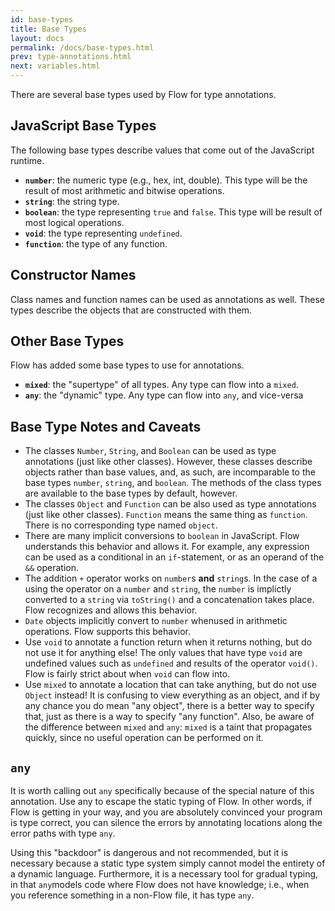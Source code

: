 ```yaml
---
id: base-types
title: Base Types
layout: docs
permalink: /docs/base-types.html
prev: type-annotations.html
next: variables.html
---
```


There are several base types used by Flow for type annotations.

## JavaScript Base Types

The following base types describe values that come out of the JavaScript
runtime.

- **`number`**: the numeric type (e.g., hex, int, double). This type will be
the result of most arithmetic and bitwise operations.
- **`string`**: the string type.
- **`boolean`**: the type representing `true` and `false`. This type will be
result of most logical operations.
- **`void`**: the type representing `undefined`.
- **`function`**: the type of any function.

## Constructor Names

Class names and function names can be used as annotations as well. These types
describe the objects that are constructed with them.

## Other Base Types

Flow has added some base types to use for annotations.

- **`mixed`**: the "supertype" of all types. Any type can flow into a `mixed`.
- **`any`**: the "dynamic" type. Any type can flow into `any`, and vice-versa

## Base Type Notes and Caveats

- The classes `Number`, `String`, and `Boolean` can be used as type 
annotations (just like other classes). However, these classes describe objects 
rather than base values, and, as such, are incomparable to the base types
`number`, `string`, and `boolean`. The methods of the class types are available
to the base types by default, however.
- The classes `Object` and `Function` can be also used as type annotations 
(just like other classes). `Function` means the same thing as `function`.
There is no corresponding type named `object`. 
- There are many implicit conversions to `boolean` in JavaScript. Flow
understands this behavior and allows it. For example, any expression can be
used as a conditional in an `if`-statement, or as an operand of the `&&`
operation.
- The addition `+` operator works on `number`s **and** `string`s. In the case
of a using the operator on a `number` and `string`, the `number` is implictly
converted to a `string` via `toString()` and a concatenation takes place. Flow
recognizes and allows this behavior.
- `Date` objects implicitly convert to `number` whenused in arithmetic operations. 
Flow supports this behavior.
-  Use `void` to annotate a function return when it returns nothing, but do 
not use it for anything else! The only values that have type `void` are 
undefined values such as `undefined` and results of the operator `void()`. Flow is
fairly strict about when `void` can flow into.
- Use `mixed` to annotate a location that can take anything, but 
do not use `Object` instead! It is confusing to view everything as an object, 
and if by any chance you do mean "any object", there is a better way to 
specify that, just as there is a way to specify "any function". Also, be aware 
of the difference between `mixed` and `any`: `mixed` is a taint that 
propagates quickly, since no useful operation can be performed on it.

## `any`

It is worth calling out `any` specifically because of the special nature of
this annotation. Use any to escape the static typing of Flow. In other words, 
if Flow is getting in your way, and you are absolutely convinced your program 
is type correct, you can silence the errors by annotating locations along the 
error paths with type `any`.

Using this "backdoor" is dangerous and not recommended, but it is necessary 
because a static type system simply cannot model the entirety of a dynamic
language. Furthermore, it is a necessary tool for gradual typing, in that 
`any`models code where Flow does not have knowledge; i.e., when you reference 
something in a non-Flow file, it has type `any`.
